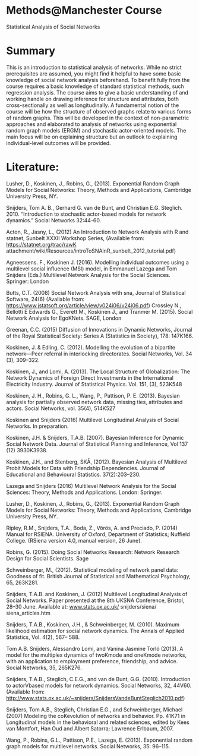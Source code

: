 # Methods@Manchester Course
Statistical Analysis of Social Networks

# Summary
This is an introduction to statistical analysis of networks. While no strict prerequisites are assumed, you might find it helpful to have some basic knowledge of social network analysis beforehand. To benefit fully from the course requires a basic knowledge of standard statistical methods, such regression analysis. The course aims to give a basic understanding of and working handle on drawing inference for structure and attributes, both cross-sectionally as well as longitudinally. A fundamental notion of the course will be how the structure of observed graphs relate to various forms of random graphs. This will be developed in the context of non-parametric approaches and elaborated to analysis of networks using exponential random graph models (ERGM) and stochastic actor-oriented models. The main focus will be on explaining structure but an outlook to explaining individual-level outcomes will be provided.

# Literature:

Lusher, D., Koskinen, J., Robins, G., (2013). Exponential Random Graph Models for Social Networks: Theory, Methods and Applications, Cambridge University Press, NY.

Snijders, Tom A. B., Gerhard G. van de Bunt, and Christian E.G. Steglich. 2010. “Introduction to stochastic actor-based models for network dynamics.” Social Networks 32:44-60.

Acton, R., Jasny, L., (2012) An Introduction to Network Analysis with R and statnet,  Sunbelt XXXII Workshop Series, (Available from: https://statnet.org/trac/rawK attachment/wiki/Resources/introToSNAinR_sunbelt_2012_tutorial.pdf) 
 
Agneessens. F., Koskinen J. (2016). Modelling individual outcomes using a multilevel  social influence (MSI) model, in Emmanuel Lazega and Tom Snijders (Eds.) Multilevel  Network Analysis for the Social Sciences. Springer: London 

Butts, C.T. (2008) Social Network Analysis with sna, Journal of Statistical Software, 24(6)  (Available from: https://www.jstatsoft.org/article/view/v024i06/v24i06.pdf) Crossley N., Bellotti E Edwards G., Everett M., Koskinen J., and Tranmer M. (2015). Social  Network Analysis for EgoKNets. SAGE, London 

Greenan, C.C. (2015) Diffusion of Innovations in Dynamic Networks, Journal of the Royal  Statistical Society: Series A (Statistics in Society), 178: 147K166. 
 
Koskinen, J. & Edling, C. (2012). Modelling the evolution of a bipartite network—Peer  referral in interlocking directorates. Social Networks, Vol. 34 (3), 309–322. 
 
Koskinen, J., and Lomi, A. (2013). The Local Structure of Globalization: The Network  Dynamics of Foreign Direct Investments in the International Electricity Industry. Journal  of Statistical Physics. Vol. 151, (3), 523K548 
 
Koskinen, J. H., Robins, G. L., Wang, P., Pattison, P. E. (2013). Bayesian analysis for  partially observed network data, missing ties, attributes and actors. Social Networks,  vol. 35(4), 514K527 
 
Koskinen and Snijders (2016) Multilevel Longitudinal Analysis of Social Networks. In  preparation. 
 
Koskinen, J.H. & Snijders, T.A.B. (2007). Bayesian Inference for Dynamic Social Network  Data. Journal of Statistical Planning and Inference, Vol 137 (12) 3930K3938. 
 
Koskinen, J.H., and Stenberg, SKÅ, (2012). Bayesian Analysis of Multilevel Probit Models  for Data with Friendship Dependencies. Journal of Educational and Behavioural  Statistics. 37(2):203–230.

Lazega and Snijders (2016) Multilevel Network Analysis for the Social Sciences: Theory,  Methods and Applications. London: Springer. 

Lusher, D., Koskinen, J., Robins, G., (2013). Exponential Random Graph Models for  Social Networks: Theory, Methods and Applications, Cambridge University Press,  NY. 

Ripley, R.M., Snijders, T.A., Boda, Z., Vörös, A. and Preciado, P. (2014) Manual for RSIENA.  University of Oxford, Department of Statistics; Nuffield College. (RSiena version 4.0,  manual version, 26 June). 
 
Robins, G. (2015). Doing Social Networks Research: Network Research Design for  Social Scientists. Sage 

Schweinberger, M., (2012). Statistical modeling of network panel data: Goodness of fit.   British Journal of Statistical and Mathematical Psychology, 65, 263K281. 
 
Snijders, T.A.B. and Koskinen, J. (2012) Multilevel Longitudinal Analysis of Social  Networks. Paper presented at the 8th UKSNA Conference, Bristol, 28–30 June. Available  at: www.stats.ox.ac.uk/ snijders/siena/ siena_articles.htm 
 
Snijders, T.A.B., Koskinen, J.H., & Schweinberger, M. (2010). Maximum likelihood  estimation for social network dynamics. The Annals of Applied Statistics, Vol. 4(2), 567– 588. 
 
Tom A.B. Snijders, Alessandro Lomi, and Vanina Jasmine Torló (2013). A model for the  multiplex dynamics of twoKmode and oneKmode networks, with an application to  employment preference, friendship, and advice. Social Networks, 35, 265K276. 
 
Snijders, T.A.B., Steglich, C.E.G., and van de Bunt, G.G. (2010). Introduction to  actorVbased models for network dynamics. Social Networks, 32, 44V60. (Available  from: http://www.stats.ox.ac.uk/~snijders/SnijdersVandeBuntSteglich2010.pdf) 

Snijders, Tom A.B., Steglich, Christian E.G., and Schweinberger, Michael (2007) Modeling  the coKevolution of networks and behavior. Pp. 41K71 in Longitudinal models in the  behavioral and related sciences, edited by Kees van Montfort, Han Oud and Albert  Satorra; Lawrence Erlbaum, 2007. 
 
Wang, P., Robins, G.L., Pattison, P.E., Lazega, E. (2013). Exponential random graph  models for multilevel networks. Social Networks, 35: 96–115. 